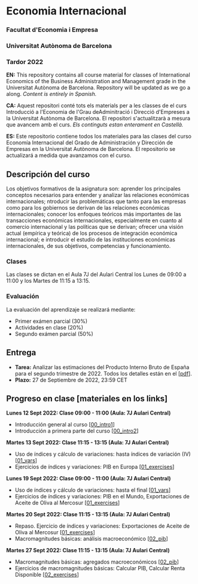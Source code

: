 # Economia Internacional

### Facultat d'Economia i Empresa
### Universitat Autònoma de Barcelona
### Tardor 2022
**EN:** This repository contains all course material for classes of International Economics of the Business Administration and Management grade in the Universitat Autònoma de Barcelona. Repository will be updated as we go a along. *Content is entirely in Spanish.* 

**CA:** Aquest repositori conté tots els materials per a les classes de el curs Introducció a l'Economia de l'Grau deAdminitració i Direcció d'Empreses a la Universitat Autònoma de Barcelona. El repositori s'actualitzarà a mesura que avancem amb el curs. *Els continguts estan enterament en Castellà.*

**ES:** Este repositorio contiene todos los materiales para las clases del curso Economía Internacional del Grado de Administración y Dirección de Empresas en la Universitat Autònoma de Barcelona. El repositorio se actualizará a medida que avanzamos con el curso.

## Descripción del curso

Los objetivos formativos de la asignatura son: aprender los principales conceptos necesarios para entender y analizar las relaciones económicas internacionales; ntroducir las problemáticas que tanto para las empresas como para los gobiernos se derivan de las relaciones económicas internacionales; conocer los enfoques teóricos más importantes de las transacciones económicas internacionales, especialmente en cuanto al comercio internacional y las políticas que se derivan; ofrecer una visión actual (empírica y teórica) de los procesos de integración económica internacional; e introducir el estudio de las instituciones económicas internacionales, de sus objetivos, competencias y funcionamiento.

### Clases
Las clases se dictan en el Aula 7J del Aulari Central los Lunes de 09:00 a 11:00 y los Martes de 11:15 a 13:15.

### Evaluación
La evaluación del aprendizaje se realizará mediante:
- Primer exámen parcial (30%)
- Actividades en clase (20%)
- Segundo exámen parcial (50%)

## Entrega

- **Tarea:** Analizar las estimaciones del Producto Interno Bruto de España para el segundo trimestre de 2022. Todos los detalles están en el [[pdf](https://github.com/martinbrun/UAB-international/raw/main/homework.pdf)].
- **Plazo:** 27 de Septiembre de 2022, 23:59 CET

## Progreso en clase [materiales en los links]

**Lunes 12 Sept 2022: Clase 09:00 - 11:00 (Aula: 7J Aulari Central)**

- Introducción general al curso [[00_intro1](https://github.com/martinbrun/UAB-international/raw/main/00_intro1.pdf)]
- Introducción a primera parte del curso [[00_intro2](https://github.com/martinbrun/UAB-international/raw/main/00_intro2.pdf)]

**Martes 13 Sept 2022: Clase 11:15 - 13:15 (Aula: 7J Aulari Central)**

- Uso de índices y cálculo de variaciones: hasta índices de variación (IV) [[01_vars](https://github.com/martinbrun/UAB-international/raw/main/01_vars.pdf)]
- Ejercicios de índices y variaciones: PIB en Europa [[01_exercises](https://github.com/martinbrun/UAB-international/raw/main/01_exercises.pdf)]

**Lunes 19 Sept 2022: Clase 09:00 - 11:00 (Aula: 7J Aulari Central)**

- Uso de índices y cálculo de variaciones: hasta el final [[01_vars](https://github.com/martinbrun/UAB-international/raw/main/01_vars.pdf)]
- Ejercicios de índices y variaciones: PIB en el Mundo, Exportaciones de Aceite de Oliva al Mercosur [[01_exercises](https://github.com/martinbrun/UAB-international/raw/main/01_exercises.pdf)]

**Martes 20 Sept 2022: Clase 11:15 - 13:15 (Aula: 7J Aulari Central)**

- Repaso. Ejercicio de índices y variaciones: Exportaciones de Aceite de Oliva al Mercosur [[01_exercises](https://github.com/martinbrun/UAB-international/raw/main/01_exercises.pdf)]
- Macromagnitudes básicas: análisis macroeconómico [[02_pib](https://github.com/martinbrun/UAB-international/raw/main/02_pib.pdf)]

**Martes 27 Sept 2022: Clase 11:15 - 13:15 (Aula: 7J Aulari Central)**

- Macromagnitudes básicas: agregados macroeconómicos [[02_pib](https://github.com/martinbrun/UAB-international/raw/main/02_pib.pdf)]
- Ejercicios de macromagnitudes básicas: Calcular PIB, Calcular Renta Disponible [[02_exercises](https://github.com/martinbrun/UAB-international/raw/main/02_exercises.pdf)]
